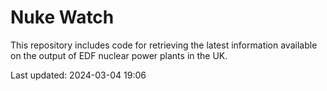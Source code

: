 # Nuke Watch

This repository includes code for retrieving the latest information available on the output of EDF nuclear power plants in the UK.

Last updated: 2024-03-04 19:06